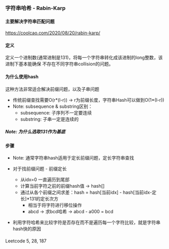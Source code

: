 ### 字符串哈希 - Rabin-Karp 

#### 主要解决字符串匹配问题
https://coolcao.com/2020/08/20/rabin-karp/

#### 定义
定义一个进制数(通常进制是131)，将每一个字符串转化成该进制的long整数，该进制下基本能确保
不存在不同字符串collision的问题。

#### 为什么使用hash
这种方法非常适合解决前缀问题，以及子串问题
- 传统前缀查找需要O(r*(l-r)) -> r为前缀长度，字符串Hash可以做到O(1*(l-r))
- Note: subsequence & substring区别：
    - subsequence: 子序列不一定要连续
    - substring: 子串一定是连续的

##### Note: 为什么选取131作为基底

#### 步骤 
- Note: 通常字符串hash适用于定长前缀问题，定长字符串查找
- 对于找前缀问题 - 前缀定长
    - 从idx=0 一直遍历到尾部
    - 计算当前字符之前的前缀hash值 -> hash[]
    - 通过从各个前缀之间求差：hash = hash[当前idx] - hash[当前idx-定长]*131的定长次方
        - 相当于将字符进行移位操作
        - abcd -> 求bcd哈希 -> abcd - a000 = bcd
        
- 利用字符哈希来比较字符是否存在而不是遍历每一个字符比较，就是字符串hash快的原因


#### 
Leetcode 5, 28, 187
